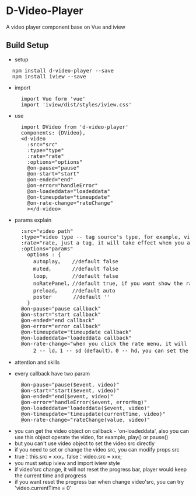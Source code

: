 # D-Video-Player
A video player component base on Vue and iview

## Build Setup
* setup
<pre>
  npm install d-video-player --save
  npm install iview --save
</pre>

* import
  <pre>
    import Vue form 'vue'
    import 'iview/dist/styles/iview.css'
  </pre>
* use
  <pre>
    import DVideo from 'd-video-player'
    components: {DVideo},
    &lt;d-video
      :src="src"
      :type="type"
      :rate="rate"
      :options="options"
      @on-pause="pause"
      @on-start="start"
      @on-ended="end"
      @on-error="handleError"
      @on-loadeddata="loadeddata"
      @on-timeupdate="timeupdate"
      @on-rate-change="rateChange"
      &gt;&lt;/d-video&gt;
  </pre>
* params explain
  <pre>
    :src="video path"
    :type="video type -- tag source's type, for example, video/mp4, default value is video/mp4"
    :rate="rate, just a tag, it will take effect when you already set noRatePanel = false, also the rate menu can show"
    :options="params"
      options : {
        autoplay，   //default false
        muted，      //default false
        loop，       //default false
        noRatePanel，//default true, if you want show the rate menu, you can set it false
        preload，    //default auto
        poster       //default ''
      }
    @on-pause="pause callback"
    @on-start="start callback"
    @on-ended="end callback"
    @on-error="error callback"
    @on-timeupdate="timeupdate callback"
    @on-loadeddata="loadeddata callback"
    @on-rate-change="when you click the rate menu, it will return the current rate, 
        2 -- ld，1 -- sd（default），0 -- hd，you can set the video src as you needed"
  </pre>
* attention and skills
- every callback have two param
  <pre>
    @on-pause="pause($event, video)"
    @on-start="start($event, video)"
    @on-ended="end($event, video)"
    @on-error="handleError($event, errorMsg)"
    @on-loadeddata="loadeddata($event, video)"
    @on-timeupdate="timeupdate(currentTime, video)"
    @on-rate-change="rateChange(value, video)"
  </pre>
- you can get the video object on callback - 'on-loadeddata', also you can use this object operate the video, for example, play() or pause()
- but you can't use video object to set the video src directly
- if you need to set or change the video src, you can modify props src
- true：this.src = xxx，false：video.src = xxx;
- you must setup iview and import iview style
- if video'src change, it will not reset the progress bar, player would keep the current time and progress
- if you want reset the progress bar when change video'src, you can try 'video.currentTime = 0'
